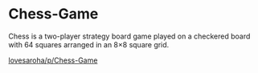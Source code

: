 # Chess-Game
 Chess is a two-player strategy board game played on a checkered board with 64 squares arranged in an 8×8 square grid.

[lovesaroha/p/Chess-Game](https://lovesaroha.com/p/Chess-Game)